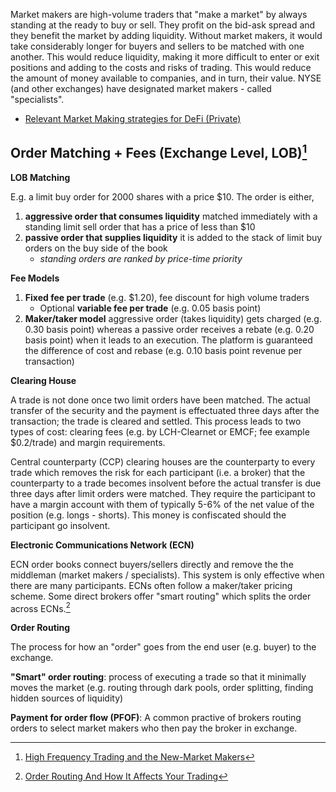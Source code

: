 ---
---

Market makers are high-volume traders that "make a market" by always standing at the ready to buy or sell. They profit on the bid-ask spread and they benefit the market by adding liquidity. Without market makers, it would take considerably longer for buyers and sellers to be matched with one another. This would reduce liquidity, making it more difficult to enter or exit positions and adding to the costs and risks of trading. This would reduce the amount of money available to companies, and in turn, their value. NYSE (and other exchanges) have designated market makers - called "specialists".

- [Relevant Market Making strategies for DeFi (Private)](https://docs.google.com/document/d/1LR_Y1VsJKiqXBlnZEj_F1_YpKLA4u-0e4uDKMqyQ9sI/edit#)

## Order Matching + Fees (Exchange Level, LOB)[^1]

**LOB Matching**

E.g. a limit buy order for 2000 shares with a price $10. The order is either,

1. **aggressive order that consumes liquidity** matched immediately with a standing limit sell order that has a price of less than $10
2. **passive order that supplies liquidity** it is added to the stack of limit buy orders on the buy side of the book
   - _standing orders are ranked by price-time priority_

**Fee Models**

1. **Fixed fee per trade** (e.g. $1.20), fee discount for high volume traders
   - Optional **variable fee per trade** (e.g. 0.05 basis point)
2. **Maker/taker model** aggressive order (takes liquidity) gets charged (e.g. 0.30 basis point) whereas a passive order receives a rebate (e.g. 0.20 basis point) when it leads to an execution. The platform is guaranteed the difference of cost and rebase (e.g. 0.10 basis point revenue per transaction)

**Clearing House**

A trade is not done once two limit orders have been matched. The actual transfer of the security and the payment is effectuated three days after the transaction; the trade is cleared and settled. This process leads to two types of cost: clearing fees (e.g. by LCH-Clearnet or EMCF; fee example $0.2/trade) and margin requirements.

Central counterparty (CCP) clearing houses are the counterparty to every trade which removes the risk for each participant (i.e. a broker) that the counterparty to a trade becomes insolvent before the actual transfer is due three days after limit orders were matched. They require the participant to have a margin account with them of typically 5-6% of the net value of the position (e.g. longs - shorts). This money is confiscated should the participant go insolvent.

**Electronic Communications Network (ECN)**

ECN order books connect buyers/sellers directly and remove the the middleman (market makers / specialists). This system is only effective when there are many participants. ECNs often follow a maker/taker pricing scheme. Some direct brokers offer "smart routing" which splits the order across ECNs.[^2]

**Order Routing**

The process for how an "order" goes from the end user (e.g. buyer) to the exchange.

**"Smart" order routing**: process of executing a trade so that it minimally moves the market (e.g. routing through dark pools, order splitting, finding hidden sources of liquidity)

**Payment for order flow (PFOF)**: A common practive of brokers routing orders to select market makers who then pay the broker in exchange.

[^1]: [High Frequency Trading and the New-Market Makers](https://deliverypdf.ssrn.com/delivery.php?ID=480102116097122110115089071098096030127059060050007025029030113007114013025067003011033056120123040008022109120116095015083108057004042083061115076097064006091077033008025096011065103118082126011067025013088089005126119094000069118019099118109005&EXT=pdf&INDEX=TRUE)
[^2]: [Order Routing And How It Affects Your Trading](https://speedtrader.com/order-routing-and-how-it-affects-your-trading/)

